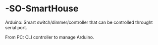# -SO-SmartHouse
 Arduino: Smart switch/dimmer/controller that can be controlled throught serial port.

 From PC: CLI controller to manage Arduino.
